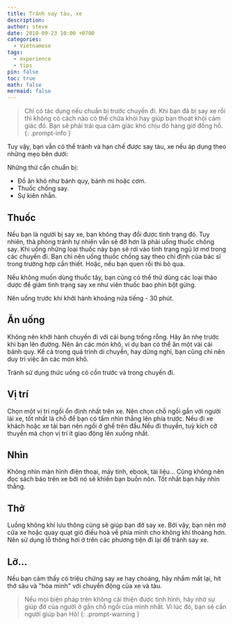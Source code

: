 ```yaml
---
title: Tránh say tàu, xe
description: 
author: steve
date: 2010-09-23 10:00 +0700
categories:
  - Vietnamese
tags:
  - experience
  - tips
pin: false
toc: true
math: false
mermaid: false
---
```

> Chỉ có tác dụng nếu chuẩn bị trước chuyến đi.
Khi bạn đã bị say xe rồi thì không có cách nào có thể chữa khỏi hay giúp bạn thoát khỏi cảm giác đó. Bạn sẽ phải trải qua cảm giác khó chịu đó hàng giờ đồng hồ.
{: .prompt-info }

Tuy vậy, bạn vẫn có thể tránh và hạn chế được say tàu, xe nếu áp dụng theo những mẹo bên dưới: 
 
Những thứ cần chuẩn bị:
 
- Đồ ăn khô như bánh quy, bánh mì hoặc cơm.
- Thuốc chống say.
- Sự kiên nhẫn.

## Thuốc
Nếu bạn là người bị say xe, bạn không thay đổi được tình trạng đó. Tuy nhiên, thà phòng tránh tự nhiên vẫn sẽ đỡ hơn là phải uống thuốc chống say.
 Khi uống những loại thuốc này bạn sẽ rơi vào tình trạng ngủ lơ mơ trong các chuyến đi. Bạn chỉ nên uống thuốc chống say theo chỉ định của bác sĩ trong trường hợp cần thiết. Hoặc, nếu bạn quen rồi thì bỏ qua.

Nếu không muốn dùng thuốc tây, bạn cũng có thể thử dùng các loại thảo dược để giảm tình trạng say xe như viên thuốc bao phin bột gừng.

Nên uống trước khi khởi hành khoảng nửa tiếng - 30 phút.

## Ăn uống
Không nên khởi hành chuyến đi với cái bụng trống rỗng. Hãy ăn nhẹ trước khi bạn lên đường. Nên ăn các món khô, ví dụ bạn có thể ăn một vài cái bánh quy.
Kể cả trong quá trình di chuyển, hay dừng nghỉ, bạn cũng chỉ nên duy trì việc ăn các món khô.

Tránh sử dụng thức uống có cồn trước và trong chuyến đi.

## Vị trí
Chọn một vị trí ngồi ổn định nhất trên xe. Nên chọn chỗ ngồi gần với người lái xe, tốt nhất là chỗ để bạn có tầm nhìn thẳng lên phía trước. Nếu đi xe khách hoặc xe tải bạn nên ngồi ở ghế trên đầu.Nếu đi thuyền, tuỳ kích cỡ thuyền mà chọn vị trí ít giao động lên xuống nhất.

## Nhìn
Không nhìn màn hình điện thoại, máy tính, ebook, tài liệu...
Cũng không nên đọc sách báo trên xe bởi nó sẽ khiến bạn buồn nôn. Tốt nhất bạn hãy nhìn thẳng.

## Thở
Luồng không khí lưu thông cũng sẽ giúp bạn đỡ say xe. Bởi vậy, bạn nên mở cửa xe hoặc quay quạt gió điều hoà về phía mình cho không khí thoáng hơn.
Nên sử dụng lỗ thông hơi ở trên các phương tiện đi lại để tránh say xe.

## Lỡ...
Nếu bạn cảm thấy có triệu chứng say xe hay choáng, hãy nhắm mắt lại, hít thở sâu và "hòa mình" với chuyển động của xe và tàu.

> Nếu mọi biện pháp trên không cải thiện được tình hình, hãy nhờ sự giúp đỡ của người ở gần chỗ ngồi của mình nhất. Vì lúc đó, bạn sẽ cần người giúp bạn Hò!
{: .prompt-warning }
